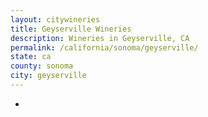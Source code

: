 ```yaml
---
layout: citywineries
title: Geyserville Wineries
description: Wineries in Geyserville, CA
permalink: /california/sonoma/geyserville/
state: ca
county: sonoma
city: geyserville
---
```

-
